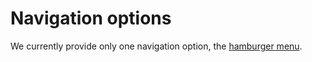 # Navigation options
We currently provide only one navigation option, the [hamburger menu](hamburger_menus.md).